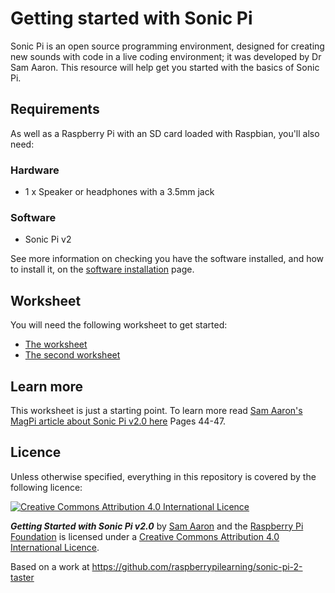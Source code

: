 # Getting started with Sonic Pi

Sonic Pi is an open source programming environment, designed for creating new sounds with code in a live coding environment; it was developed by Dr Sam Aaron. This resource will help get you started with the basics of Sonic Pi.

## Requirements

As well as a Raspberry Pi with an SD card loaded with Raspbian, you'll also need:

### Hardware

- 1 x Speaker or headphones with a 3.5mm jack

### Software

- Sonic Pi v2

See more information on checking you have the software installed, and how to install it, on the [software installation](software.md) page.

## Worksheet

You will need the following worksheet to get started:

- [The worksheet](worksheet.md)
- [The second worksheet](worksheet-2.md)

## Learn more

This worksheet is just a starting point. To learn more read [Sam Aaron's MagPi article about Sonic Pi v2.0 here](http://issuu.com/themagpi/docs/issue23final/1) Pages 44-47.

## Licence

Unless otherwise specified, everything in this repository is covered by the following licence:

[![Creative Commons Attribution 4.0 International Licence](http://i.creativecommons.org/l/by-sa/4.0/88x31.png)](http://creativecommons.org/licenses/by-sa/4.0/)

***Getting Started with Sonic Pi v2.0*** by [Sam Aaron](https://github.com/samaaron) and the [Raspberry Pi Foundation](http://www.raspberrypi.org) is licensed under a [Creative Commons Attribution 4.0 International Licence](http://creativecommons.org/licenses/by-sa/4.0/).

Based on a work at https://github.com/raspberrypilearning/sonic-pi-2-taster
